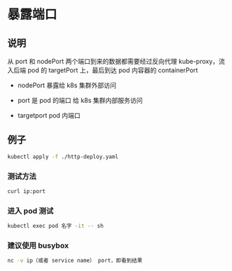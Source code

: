 # 暴露端口

## 说明

从 port 和 nodePort 两个端口到来的数据都需要经过反向代理 kube-proxy，流入后端 pod 的 targetPort 上，最后到达 pod 内容器的 containerPort

- nodePort
  暴露给 k8s 集群外部访问

- port 是 pod 的端口
  给 k8s 集群内部服务访问

- targetport
  pod 内端口

## 例子

```bash
kubectl apply -f ./http-deploy.yaml
```

### 测试方法

```bash
curl ip:port
```

### 进入 pod 测试

```bash
kubectl exec pod 名字 -it -- sh
```

### 建议使用 busybox

```bash
nc -v ip（或者 service name） port，即看到结果
```
